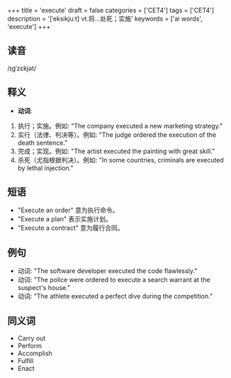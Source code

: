 +++
title = 'execute'
draft = false
categories = ['CET4']
tags = ['CET4']
description = '[ˈeksikjuːt] vt.将…处死；实施'
keywords = ['ai words', 'execute']
+++

## 读音
/ɪɡˈzɛkjət/

## 释义
- **动词**:
1. 执行；实施。例如: "The company executed a new marketing strategy."
2. 实行（法律、判决等）。例如: "The judge ordered the execution of the death sentence."
3. 完成；实现。例如: "The artist executed the painting with great skill."
4. 杀死（尤指根据判决）。例如: "In some countries, criminals are executed by lethal injection."

## 短语
- "Execute an order" 意为执行命令。
- "Execute a plan" 表示实施计划。
- "Execute a contract" 意为履行合同。

## 例句
- 动词: "The software developer executed the code flawlessly."
- 动词: "The police were ordered to execute a search warrant at the suspect's house."
- 动词: "The athlete executed a perfect dive during the competition."

## 同义词
- Carry out
- Perform
- Accomplish
- Fulfill
- Enact
